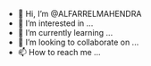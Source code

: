 - 👋 Hi, I’m @ALFARRELMAHENDRA
- 👀 I’m interested in ...
- 🌱 I’m currently learning ...
- 💞️ I’m looking to collaborate on ...
- 📫 How to reach me ...

<!---
ALFARRELMAHENDRA/ALFARRELMAHENDRA is a ✨ special ✨ repository because its `README.md` (this file) appears on your GitHub profile.
You can click the Preview link to take a look at your changes.
--->
